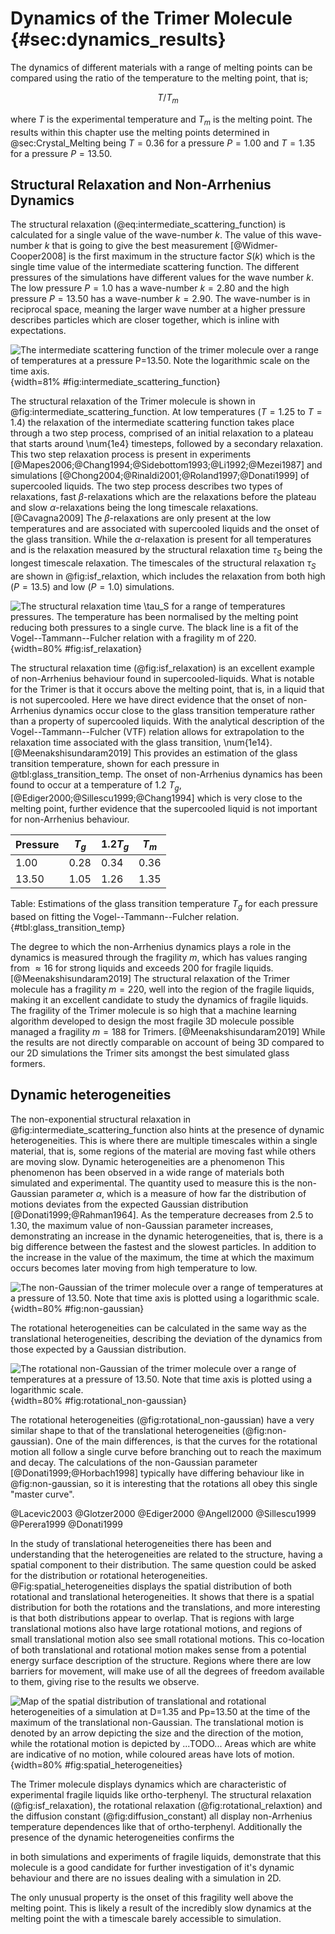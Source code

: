 # Dynamics of the Trimer Molecule {#sec:dynamics_results}

The dynamics of different materials with a range of melting points
can be compared using the ratio of the temperature to the melting point,
that is;

$$ T/T_m $$

where $T$ is the experimental temperature and $T_m$ is the melting point.
The results within this chapter use the melting points determined in @sec:Crystal_Melting
being $T=0.36$ for a pressure $P=1.00$ and
$T=1.35$ for a pressure $P=13.50$.

## Structural Relaxation and Non-Arrhenius Dynamics

The structural relaxation (@eq:intermediate_scattering_function) is calculated
for a single value of the wave-number $k$.
The value of this wave-number $k$
that is going to give the best measurement [@Widmer-Cooper2008]
is the first maximum in the structure factor $S(k)$
which is the single time value of the intermediate scattering function.
The different pressures of the simulations
have different values for the wave number $k$.
The low pressure $P=1.0$ has a wave-number $k=2.80$ and
the high pressure $P=13.50$ has a wave-number $k=2.90$.
The wave-number is in reciprocal space,
meaning the larger wave number at a higher pressure
describes particles which are closer together,
which is inline with expectations.

![The intermediate scattering function of the trimer molecule
over a range of temperatures at a pressure $P=13.50$.
Note the logarithmic scale on the time axis.
](../Projects/Dynamics/figures/scattering_function.svg){width=81% #fig:intermediate_scattering_function}

The structural relaxation of the Trimer molecule
is shown in @fig:intermediate_scattering_function.
At low temperatures ($T=1.25$ to $T=1.4$)
the relaxation of the intermediate scattering function
takes place through a two step process,
comprised of an initial relaxation to a plateau that starts around \num{1e4} timesteps,
followed by a secondary relaxation.
This two step relaxation process is present
in experiments [@Mapes2006;@Chang1994;@Sidebottom1993;@Li1992;@Mezei1987]
and simulations [@Chong2004;@Rinaldi2001;@Roland1997;@Donati1999] of supercooled liquids.
The two step process describes two types of relaxations,
fast $\beta$-relaxations which are the relaxations before the plateau
and slow $\alpha$-relaxations being the long timescale relaxations. [@Cavagna2009]
The $\beta$-relaxations are only present at the low temperatures
and are associated with supercooled liquids and the onset of the glass transition.
While the $\alpha$-relaxation is present for all temperatures
and is the relaxation measured by the structural relaxation time $\tau_S$
being the longest timescale relaxation.
The timescales of the structural relaxation $\tau_S$
are shown in @fig:isf_relaxtion,
which includes the relaxation from both
high ($P=13.5$) and low ($P=1.0$) simulations.

![The structural relaxation time $\tau_S$
for a range of temperatures pressures.
The temperature has been normalised by the melting point
reducing both pressures to a single curve.
The black line is a fit of the Vogel--Tammann--Fulcher relation
with a fragility $m$ of 220.
](../Projects/Dynamics/figures/scattering_function_summary.svg){width=80% #fig:isf_relaxation}

The structural relaxation time (@fig:isf_relaxation)
is an excellent example of non-Arrhenius behaviour found in supercooled-liquids.
What is notable for the Trimer
is that it occurs above the melting point,
that is, in a liquid that is not supercooled.
Here we have direct evidence that the onset of non-Arrhenius dynamics
occur close to the glass transition temperature
rather than a property of supercooled liquids.
With the analytical description of the Vogel--Tammann--Fulcher (VTF) relation
allows for extrapolation to the relaxation time associated with the glass transition, \num{1e14}. [@Meenakshisundaram2019]
This provides an estimation of the glass transition temperature,
shown for each pressure in @tbl:glass_transition_temp.
The onset of non-Arrhenius dynamics has been found to occur
at a temperature of $1.2\ T_g$, [@Ediger2000;@Sillescu1999;@Chang1994]
which is very close to the melting point,
further evidence that the supercooled liquid is not important
for non-Arrhenius behaviour.

Pressure | $T_g$ | $1.2 T_g$ | $T_m$
---------|-------| --------- | ------
1.00     | 0.28  | 0.34      | 0.36
13.50    | 1.05  | 1.26      | 1.35

Table: Estimations of the glass transition temperature $T_g$
for each pressure based on fitting the
Vogel--Tammann--Fulcher relation. {#tbl:glass_transition_temp}

The degree to which the non-Arrhenius dynamics
plays a role in the dynamics is measured through the fragility $m$,
which has values ranging from $\approx 16$
for strong liquids and exceeds 200 for fragile liquids. [@Meenakshisundaram2019]
The structural relaxation of the Trimer molecule has a fragility $m=220$,
well into the region of the fragile liquids,
making it an excellent candidate to study
the dynamics of fragile liquids.
The fragility of the Trimer molecule is so high
that a machine learning algorithm developed to design
the most fragile 3D molecule possible
managed a fragility $m=188$ for Trimers. [@Meenakshisundaram2019]
While the results are not directly comparable
on account of being 3D compared to our 2D simulations
the Trimer sits amongst the best simulated glass formers.

## Dynamic heterogeneities

The non-exponential structural relaxation in @fig:intermediate_scattering_function
also hints at the presence of dynamic heterogeneities.
This is where there are multiple timescales within a single material,
that is, some regions of the material are moving fast
while others are moving slow.
Dynamic heterogeneities are a phenomenon
This phenomenon has been observed in a wide range of materials
both simulated and experimental.
The quantity used to measure this is the non-Gaussian parameter $\alpha$,
which is a measure of how far the distribution of motions
deviates from the expected Gaussian distribution [@Donati1999;@Rahman1964].
As the temperature decreases from 2.5 to 1.30,
the maximum value of non-Gaussian parameter increases,
demonstrating an increase in the dynamic heterogeneities,
that is, there is a big difference between
the fastest and the slowest particles.
In addition to the increase in
the value of the maximum,
the time at which the maximum occurs
becomes later moving from high temperature to low.

![The non-Gaussian of the trimer molecule
over a range of temperatures at a pressure of 13.50.
Note that time axis is plotted using a logarithmic
scale.](../Projects/Dynamics/figures/non_gaussian.svg){width=80% #fig:non-gaussian}

The rotational heterogeneities can be calculated
in the same way as the translational heterogeneities,
describing the deviation of the dynamics
from those expected by a Gaussian distribution.

![The rotational non-Gaussian of the trimer molecule
over a range of temperatures at a pressure of 13.50.
Note that time axis is plotted using a logarithmic
scale.](../Projects/Dynamics/figures/rotational_alpha.svg){width=80% #fig:rotational_non-gaussian}

The rotational heterogeneities (@fig:rotational_non-gaussian)
have a very similar shape to that of
the translational heterogeneities (@fig:non-gaussian).
One of the main differences,
is that the curves for the rotational motion
all follow a single curve before branching out
to reach the maximum and decay.
The calculations of the non-Gaussian parameter [@Donati1999;@Horbach1998]
typically have differing behaviour like in @fig:non-gaussian,
so it is interesting that the rotations all obey this single "master curve".

@Lacevic2003
@Glotzer2000
@Ediger2000
@Angell2000
@Sillescu1999
@Perera1999
@Donati1999

In the study of translational heterogeneities
there has been and understanding
that the heterogeneities are related to the structure,
having a spatial component to their distribution.
The same question could be asked for
the distribution or rotational heterogeneities.
@Fig:spatial_heterogeneities displays the spatial distribution
of both rotational and translational heterogeneities.
It shows that there is a spatial distribution
for both the rotations and the translations,
and more interesting is that
both distributions appear to overlap.
That is regions with large translational motions
also have large rotational motions,
and regions of small translational motion
also see small rotational motions.
This co-location of both translational and rotational motion
makes sense from a potential energy surface description of the structure.
Regions where there are low barriers for movement,
will make use of all the degrees of freedom available to them,
giving rise to the results we observe.

![Map of the spatial distribution
of translational and rotational heterogeneities
of a simulation at D=1.35 and Pp=13.50
at the time of the maximum of the translational non-Gaussian.
The translational motion is denoted by an arrow depicting
the size and the direction of the motion,
while the rotational motion is depicted by ...TODO...
Areas which are white are indicative of no motion,
while coloured areas have lots of motion.
](../placeholder_figure.png){width=80% #fig:spatial_heterogeneities}

The Trimer molecule displays dynamics which are
characteristic of experimental fragile liquids like ortho-terphenyl.
The structural relaxation (@fig:isf_relaxation),
the rotational relaxation (@fig:rotational_relaxtion)
and the diffusion constant (@fig:diffusion_constant)
all display non-Arrhenius temperature dependences
like that of ortho-terphenyl.
Additionally the presence of the dynamic heterogeneities
confirms the

in both simulations and experiments of fragile liquids,
demonstrate that this molecule is a good candidate
for further investigation of it's dynamic behaviour
and there are no issues dealing with a simulation in 2D.

The only unusual property is the onset of this fragility
well above the melting point.
This is likely a result of the incredibly slow dynamics at the melting point
the with a timescale barely accessible to simulation.
